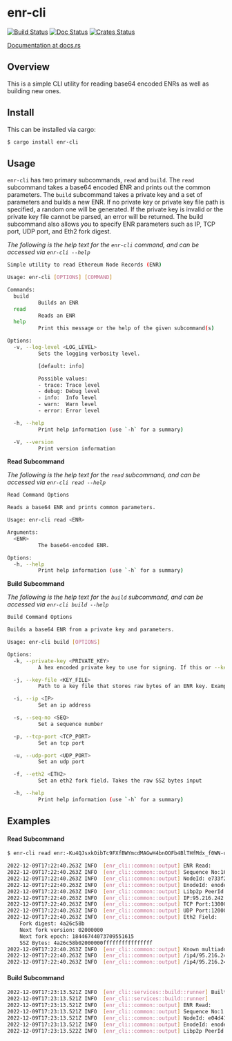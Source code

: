 enr-cli
============

[![Build Status]][Build Link] [![Doc Status]][Doc Link] [![Crates
Status]][Crates Link]

[Build Status]: https://github.com/AgeManning/enr-cli/workflows/build/badge.svg?branch=master
[Build Link]: https://github.com/AgeManning/enr-cli/actions
[Doc Status]: https://docs.rs/enr-cli/badge.svg
[Doc Link]: https://docs.rs/enr-cli
[Crates Status]: https://img.shields.io/crates/v/enr-cli.svg
[Crates Link]: https://crates.io/crates/enr-cli

[Documentation at docs.rs](https://docs.rs/enr-cli)

## Overview

This is a simple CLI utility for reading base64 encoded ENRs as well as building new ones.

## Install

This can be installed via cargo:

```bash
$ cargo install enr-cli
```

## Usage

`enr-cli` has two primary subcommands, `read` and `build`. The `read` subcommand takes a base64 encoded ENR and prints out the common parameters. The `build` subcommand takes a private key and a set of parameters and builds a new ENR. If no private key or private key file path is specified, a random one will be generated. If the private key is invalid or the private key file cannot be parsed, an error will be returned. The build subcommand also allows you to specify ENR parameters such as IP, TCP port, UDP port, and Eth2 fork digest.

_The following is the help text for the `enr-cli` command, and can be accessed via `enr-cli --help`_

```bash
Simple utility to read Ethereum Node Records (ENR)

Usage: enr-cli [OPTIONS] [COMMAND]

Commands:
  build
          Builds an ENR
  read
          Reads an ENR
  help
          Print this message or the help of the given subcommand(s)

Options:
  -v, --log-level <LOG_LEVEL>
          Sets the logging verbosity level.

          [default: info]

          Possible values:
          - trace: Trace level
          - debug: Debug level
          - info:  Info level
          - warn:  Warn level
          - error: Error level

  -h, --help
          Print help information (use `-h` for a summary)

  -V, --version
          Print version information
```

**Read Subcommand**

_The following is the help text for the `read` subcommand, and can be accessed via `enr-cli read --help`_

```bash
Read Command Options

Reads a base64 ENR and prints common parameters.

Usage: enr-cli read <ENR>

Arguments:
  <ENR>
          The base64-encoded ENR.

Options:
  -h, --help
          Print help information (use `-h` for a summary)
```

**Build Subcommand**

_The following is the help text for the `build` subcommand, and can be accessed via `enr-cli build --help`_

```bash
Build Command Options

Builds a base64 ENR from a private key and parameters.

Usage: enr-cli build [OPTIONS]

Options:
  -k, --private-key <PRIVATE_KEY>
          A hex encoded private key to use for signing. If this or --key-file is not specified a random one will be generated.

  -j, --key-file <KEY_FILE>
          Path to a key file that stores raw bytes of an ENR key. Example for lighthouse is in ~/.lighthouse/mainnet/beacon/network/key.dat.

  -i, --ip <IP>
          Set an ip address

  -s, --seq-no <SEQ>
          Set a sequence number

  -p, --tcp-port <TCP_PORT>
          Set an tcp port

  -u, --udp-port <UDP_PORT>
          Set an udp port

  -f, --eth2 <ETH2>
          Set an eth2 fork field. Takes the raw SSZ bytes input

  -h, --help
          Print help information (use `-h` for a summary)
```

## Examples


#### Read Subcommand

```bash
$ enr-cli read enr:-Ku4QJsxkOibTc9FXfBWYmcdMAGwH4bnOOFb4BlTHfMdx_f0WN-u4IUqZcQVP9iuEyoxipFs7-Qd_rH_0HfyOQitc7IBh2F0dG5ldHOIAAAAAAAAAACEZXRoMpD1pf1CAAAAAP__________gmlkgnY0gmlwhLAJM9iJc2VjcDI1NmsxoQL2RyM26TKZzqnUsyycHQB4jnyg6Wi79rwLXtaZXty06YN1ZHCCW8w

2022-12-09T17:22:40.263Z INFO  [enr_cli::common::output] ENR Read:
2022-12-09T17:22:40.263Z INFO  [enr_cli::common::output] Sequence No:1662390331644
2022-12-09T17:22:40.263Z INFO  [enr_cli::common::output] NodeId: e733f215211b0817b50f09230a3e4fc84de4fbdc8af0b8da68317dfc7ef825f0
2022-12-09T17:22:40.263Z INFO  [enr_cli::common::output] EnodeId: enode://e733f215211b0817b50f09230a3e4fc84de4fbdc8af0b8da68317dfc7ef825f0@95.216.242.53:13000?discport=12000
2022-12-09T17:22:40.263Z INFO  [enr_cli::common::output] Libp2p PeerId: 16Uiu2HAmC6YniAnDnBBYXDDvBtFtKq9q5RpLLJhb3LFNRpHmyn98
2022-12-09T17:22:40.263Z INFO  [enr_cli::common::output] IP:95.216.242.53
2022-12-09T17:22:40.263Z INFO  [enr_cli::common::output] TCP Port:13000
2022-12-09T17:22:40.263Z INFO  [enr_cli::common::output] UDP Port:12000
2022-12-09T17:22:40.263Z INFO  [enr_cli::common::output] Eth2 Field:
	Fork digest: 4a26c58b
	Next fork version: 02000000
	Next fork epoch: 18446744073709551615
	SSZ Bytes: 4a26c58b02000000ffffffffffffffff
2022-12-09T17:22:40.263Z INFO  [enr_cli::common::output] Known multiaddrs:
2022-12-09T17:22:40.263Z INFO  [enr_cli::common::output] /ip4/95.216.242.53/udp/12000
2022-12-09T17:22:40.263Z INFO  [enr_cli::common::output] /ip4/95.216.242.53/tcp/13000
```

#### Build Subcommand

```bash
2022-12-09T17:23:13.521Z INFO  [enr_cli::services::build::runner] Built ENR: enr:-HW4QEpkuoRGsoMd92WpEtVLnRm3msDgnswF6urU_f-Udf5KDw5hbA6g52Jejqv03Kgr8DSeOe7PxQOBzvoWFDQdzt0BgmlkgnY0iXNlY3AyNTZrMaEDmKFQ0Dkl1BLnAux-7NU7IPcVGaGoW7fEcc6nFCwYjfk
2022-12-09T17:23:13.521Z INFO  [enr_cli::services::build::runner]
2022-12-09T17:23:13.521Z INFO  [enr_cli::common::output] ENR Read:
2022-12-09T17:23:13.521Z INFO  [enr_cli::common::output] Sequence No:1
2022-12-09T17:23:13.521Z INFO  [enr_cli::common::output] NodeId: e04d4199344e74586a04770194cbaf360dee56b03c4724b09a8ad6af2e5c8c4a
2022-12-09T17:23:13.521Z INFO  [enr_cli::common::output] EnodeId: enode://e04d4199344e74586a04770194cbaf360dee56b03c4724b09a8ad6af2e5c8c4a
2022-12-09T17:23:13.522Z INFO  [enr_cli::common::output] Libp2p PeerId: 16Uiu2HAmNvnzKZ5VszDerQ4EPpojUNmykrHJ7ZZk17qCZxFFwBSQ
```
